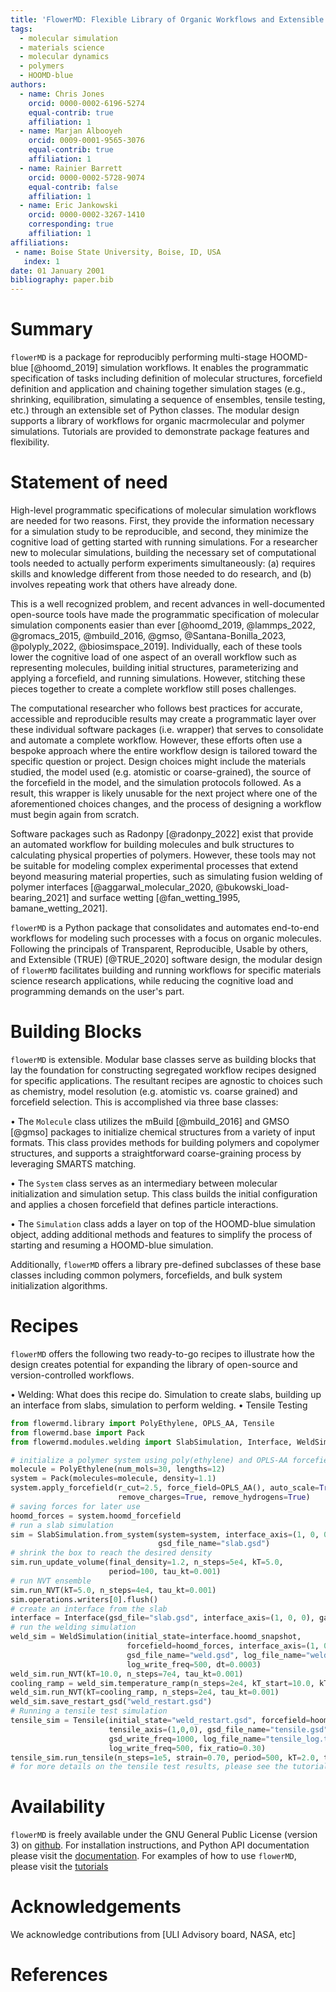 ```yaml
---
title: 'FlowerMD: Flexible Library of Organic Workflows and Extensible Recipes for Molecular Dynamics'
tags:
  - molecular simulation
  - materials science
  - molecular dynamics
  - polymers
  - HOOMD-blue
authors:
  - name: Chris Jones
    orcid: 0000-0002-6196-5274
    equal-contrib: true
    affiliation: 1
  - name: Marjan Albooyeh
    orcid: 0009-0001-9565-3076
    equal-contrib: true
    affiliation: 1
  - name: Rainier Barrett
    orcid: 0000-0002-5728-9074
    equal-contrib: false
    affiliation: 1
  - name: Eric Jankowski
    orcid: 0000-0002-3267-1410
    corresponding: true
    affiliation: 1
affiliations:
 - name: Boise State University, Boise, ID, USA
   index: 1
date: 01 January 2001
bibliography: paper.bib
---
```

# Summary
`flowerMD` is a package for reproducibly performing multi-stage HOOMD-blue [@hoomd_2019]
simulation workflows. It enables the programmatic specification of tasks including
definition of molecular structures, forcefield definition and application and chaining
together simulation stages (e.g., shrinking, equilibration, simulating a sequence
of ensembles, tensile testing, etc.) through an extensible set of Python classes.
The modular design supports a library of workflows for organic
macrmolecular and polymer simulations. Tutorials are provided to demonstrate
package features and flexibility.


# Statement of need

High-level programmatic specifications of molecular simulation workflows are
needed for two reasons. First, they provide the information necessary for a
simulation study to be reproducible, and second, they minimize the cognitive
load of getting started with running simulations.
For a researcher new to molecular simulations, building the necessary set
of computational tools needed to actually perform experiments simultaneously:
(a) requires skills and knowledge different from those needed to do research, and
(b) involves repeating work that others have already done.

This is a well recognized problem, and recent advances in well-documented
open-source tools have made the programmatic specification of
molecular simulation components easier than ever
[@hoomd_2019, @lammps_2022, @gromacs_2015, @mbuild_2016, @gmso,
@Santana-Bonilla_2023, @polyply_2022, @biosimspace_2019].
Individually, each of these tools lower the cognitive load of one aspect of an
overall workflow such as representing molecules, building initial structures,
parameterizing and applying a forcefield, and running simulations.
However, stitching these pieces together to create a complete workflow still
poses challenges.

The computational researcher who follows best practices for accurate,
accessible and reproducible results may create a programmatic layer over these
individual software packages (i.e. wrapper) that serves to consolidate and
automate a complete workflow. However, these efforts often use a bespoke approach
where the entire workflow design is tailored toward the specific question or
project. Design choices might include the materials studied, the model used
(e.g. atomistic or coarse-grained), the source of the forcefield in the model, and
the simulation protocols followed. As a result, this wrapper is likely unusable
for the next project where one of the aforementioned choices changes, and the
process of designing a workflow must begin again from scratch.

Software packages such as Radonpy [@radonpy_2022] exist that provide an automated workflow for
building molecules and bulk structures to calculating physical properties of polymers.
However, these tools may not be suitable for modeling complex experimental
processes that extend beyond measuring material properties, such as
simulating fusion welding of polymer interfaces
[@aggarwal_molecular_2020, @bukowski_load-bearing_2021] and surface wetting
[@fan_wetting_1995, bamane_wetting_2021].

`flowerMD` is a Python package that consolidates and automates
end-to-end workflows for modeling such processes with a focus on organic molecules.
Following the principals of Transparent, Reproducible, Usable by others, and Extensible (TRUE) [@TRUE_2020]
software design, the modular design of `flowerMD` facilitates building and
running workflows for specific materials science research applications,
while reducing the cognitive load and programming demands on the user's part.

# Building Blocks
`flowerMD` is extensible. Modular base classes serve as building blocks that lay the
foundation for constructing segregated workflow recipes designed for specific applications.
The resultant recipes are agnostic to choices such as chemistry, model resolution
(e.g. atomistic vs. coarse grained) and forcefield selection.
This is accomplished via three base classes:

• The `Molecule` class utilizes the mBuild [@mbuild_2016] and GMSO [@gmso] packages to initialize chemical
structures from a variety of input formats. This class provides methods
for building polymers and copolymer structures, and supports a straightforward
coarse-graining process by leveraging SMARTS matching.

• The `System` class serves as an intermediary between molecular initialization
and simulation setup. This class builds the initial configuration and
applies a chosen forcefield that defines particle interactions.

• The `Simulation` class adds a layer on top of the HOOMD-blue simulation object, 
adding additional methods and features to simplify the process of starting and
resuming a HOOMD-blue simulation.

Additionally, `flowerMD` offers a library pre-defined subclasses of these base classes
including common polymers, forcefields, and bulk system initialization algorithms.

# Recipes
`flowerMD` offers the following two ready-to-go recipes to illustrate how the design creates
potential for expanding the library of open-source and version-controlled workflows.

• Welding: What does this recipe do. Simulation to create slabs, building up an
interface from slabs, simulation to perform welding.
• Tensile Testing
```python
from flowermd.library import PolyEthylene, OPLS_AA, Tensile
from flowermd.base import Pack
from flowermd.modules.welding import SlabSimulation, Interface, WeldSimulation

# initialize a polymer system using poly(ethylene) and OPLS-AA forcefield
molecule = PolyEthylene(num_mols=30, lengths=12)
system = Pack(molecules=molecule, density=1.1)
system.apply_forcefield(r_cut=2.5, force_field=OPLS_AA(), auto_scale=True,
                        remove_charges=True, remove_hydrogens=True)
# saving forces for later use
hoomd_forces = system.hoomd_forcefield
# run a slab simulation
sim = SlabSimulation.from_system(system=system, interface_axis=(1, 0, 0),
                                 gsd_file_name="slab.gsd")
# shrink the box to reach the desired density
sim.run_update_volume(final_density=1.2, n_steps=5e4, kT=5.0,
                      period=100, tau_kt=0.001)
# run NVT ensemble
sim.run_NVT(kT=5.0, n_steps=4e4, tau_kt=0.001)
sim.operations.writers[0].flush()
# create an interface from the slab
interface = Interface(gsd_file="slab.gsd", interface_axis=(1, 0, 0), gap=0.05)
# run the welding simulation
weld_sim = WeldSimulation(initial_state=interface.hoomd_snapshot,
                          forcefield=hoomd_forces, interface_axis=(1, 0, 0),
                          gsd_file_name="weld.gsd", log_file_name="weld_log.txt",
                          log_write_freq=500, dt=0.0003)
weld_sim.run_NVT(kT=10.0, n_steps=7e4, tau_kt=0.001)
cooling_ramp = weld_sim.temperature_ramp(n_steps=2e4, kT_start=10.0, kT_final=2.0)
weld_sim.run_NVT(kT=cooling_ramp, n_steps=2e4, tau_kt=0.001)
weld_sim.save_restart_gsd("weld_restart.gsd")
# Running a tensile test simulation
tensile_sim = Tensile(initial_state="weld_restart.gsd", forcefield=hoomd_forces,
                      tensile_axis=(1,0,0), gsd_file_name="tensile.gsd",
                      gsd_write_freq=1000, log_file_name="tensile_log.txt",
                      log_write_freq=500, fix_ratio=0.30)
tensile_sim.run_tensile(n_steps=1e5, strain=0.70, period=500, kT=2.0, tau_kt=0.001)
# for more details on the tensile test results, please see the tutorials.
```

# Availability
`flowerMD` is freely available under the GNU General Public License (version 3)
on [github](https://github.com/cmelab/flowerMD). For installation instructions,
and Python API documentation
please visit the [documentation](https://flowermd.readthedocs.io/en/latest/).
For examples of how to use `flowerMD`,
please visit the [tutorials](https://github.com/cmelab/flowerMD/tree/main/tutorials)

# Acknowledgements
We acknowledge contributions from [ULI Advisory board, NASA, etc]

# References
